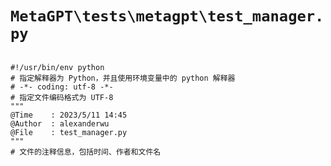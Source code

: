 # `MetaGPT\tests\metagpt\test_manager.py`

```

#!/usr/bin/env python
# 指定解释器为 Python，并且使用环境变量中的 python 解释器
# -*- coding: utf-8 -*-
# 指定文件编码格式为 UTF-8
"""
@Time    : 2023/5/11 14:45
@Author  : alexanderwu
@File    : test_manager.py
"""
# 文件的注释信息，包括时间、作者和文件名

```